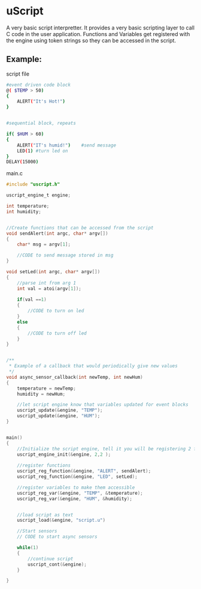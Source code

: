 # uScript
A very basic script interpretter. It provides a very basic scripting layer to call C code in the user application. Functions and Variables get registered with the engine using token strings so they can be accessed in the script. 

## Example:

script file
```bash
#event driven code block
@( $TEMP > 50)
{
    ALERT("It's Hot!")
}


#sequential block, repeats

if( $HUM > 60)
{
    ALERT("IT's humid!")    #send message
    LED(1) #turn led on
}
DELAY(15000)

```

main.c
```c
#include "uscript.h"

uscript_engine_t engine;

int temperature; 
int humidity;


//Create functions that can be accessed from the script 
void sendAlert(int argc, char* argv[])
{
    char* msg = argv[1];

    //CODE to send message stored in msg
}

void setLed(int argc, char* argv[])
{   
    //parse int from arg 1
    int val = atoi(argv[1]);
    
    if(val ==1)
    {
        //CODE to turn on led 
    }
    else
    {
        //CODE to turn off led
    }
}


/**
 * Example of a callback that would periodically give new values
 */
void async_sensor_callback(int newTemp, int newHum)
{
    temperature = newTemp;
    humidity = newHum;

    //let script engine know that variables updated for event blocks
    uscript_update(&engine, "TEMP");
    uscript_update(&engine, "HUM");
}


main()
{
    //Initialize the script engine, tell it you will be registering 2 functions and 2 variables
    uscript_engine_init(&engine, 2,2 );
    
    //register functions
    uscript_reg_function(&engine, "ALERT", sendAlert);
    uscript_reg_function(&engine, "LED", setLed);

    //register variables to make them accessible
    uscript_reg_var(&engine, "TEMP", &temperature);
    uscript_reg_var(&engine, "HUM", &humidity);


    //load script as text
    uscript_load(&engine, "script.u")

    //Start sensors
    // CODE to start async sensors

    while(1)
    {
        //continue script
        uscript_cont(&engine);
    }

}
```

